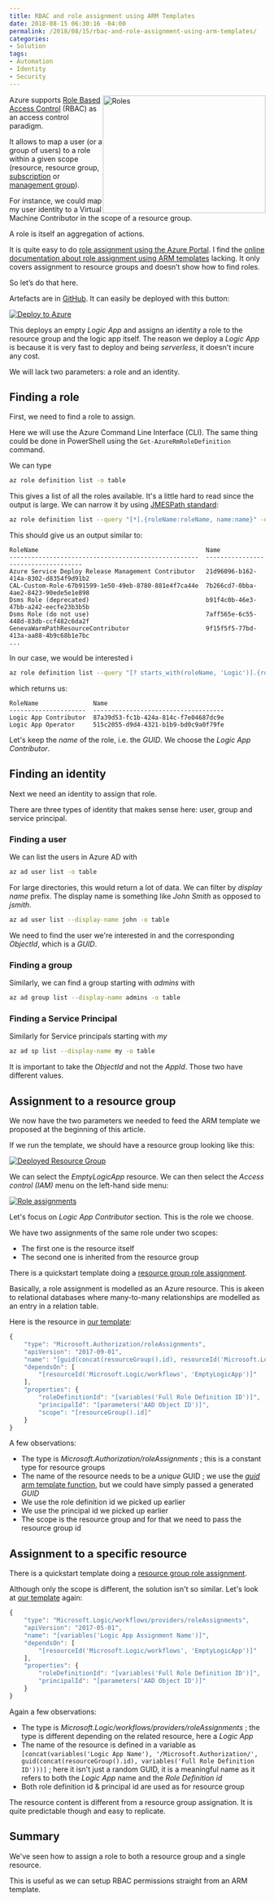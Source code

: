 ```yaml
---
title: RBAC and role assignment using ARM Templates
date: 2018-08-15 06:30:16 -04:00
permalink: /2018/08/15/rbac-and-role-assignment-using-arm-templates/
categories:
- Solution
tags:
- Automation
- Identity
- Security
---
```

<a href="/assets/2018/8/rbac-and-role-assignment-using-arm-templates/adult-army-competition-73869.jpg"><img style="float:right;" title="adult-army-competition-73869" src="/assets/2018/8/rbac-and-role-assignment-using-arm-templates/adult-army-competition-73869_thumb.jpg" alt="Roles" width="320" height="231" /></a>
Azure supports <a href="https://docs.microsoft.com/en-us/azure/role-based-access-control/overview">Role Based Access Control</a> (RBAC) as an access control paradigm.

It allows to map a user (or a group of users) to a role within a given scope (resource, resource group, <a href="https://docs.microsoft.com/en-us/azure/architecture/cloud-adoption-guide/subscription-governance">subscription</a> or <a href="https://docs.microsoft.com/en-us/azure/azure-resource-manager/management-groups-overview">management group</a>).

For instance, we could map my user identity to a Virtual Machine Contributor in the scope of a resource group.

A role is itself an aggregation of actions.

It is quite easy to do <a href="https://docs.microsoft.com/en-us/azure/role-based-access-control/role-assignments-portal">role assignment using the Azure Portal</a>.  I find the <a href="https://docs.microsoft.com/en-us/azure/role-based-access-control/role-assignments-template">online documentation about role assignment using ARM templates</a> lacking.  It only covers assignment to resource groups and doesn’t show how to find roles.

So let’s do that here.

Artefacts are in <a href="https://github.com/vplauzon/arm/tree/master/rbac">GitHub</a>.  It can easily be deployed with this button:

<a href="https://portal.azure.com/#create/Microsoft.Template/uri/https%3A%2F%2Fraw.githubusercontent.com%2Fvplauzon%2Farm%2Fmaster%2Frbac%2Frbac.json"><img src="http://azuredeploy.net/deploybutton.png" alt="Deploy to Azure" /></a>

This deploys an empty <em>Logic App</em> and assigns an identity a role to the resource group and the logic app itself.  The reason we deploy a <em>Logic App</em> is because it is very fast to deploy and being <em>serverless</em>, it doesn't incure any cost.

We will lack two parameters:  a role and an identity.

<h2>Finding a role</h2>

First, we need to find a role to assign.

Here we will use the Azure Command Line Interface (CLI).  The same thing could be done in PowerShell using the <code>Get-AzureRmRoleDefinition</code> command.

We can type

```bash
az role definition list -o table
```

This gives a list of all the roles available.  It's a little hard to read since the output is large.  We can narrow it by using <a href="http://jmespath.org/">JMESPath standard</a>:

```bash
az role definition list --query "[*].{roleName:roleName, name:name}" -o table
```

This should give us an output similar to:

```text
RoleName                                              Name
----------------------------------------------------  ------------------------------------
Azure Service Deploy Release Management Contributor   21d96096-b162-414a-8302-d8354f9d91b2
CAL-Custom-Role-67b91599-1e50-49eb-8780-881e4f7ca44e  7b266cd7-0bba-4ae2-8423-90ede5e1e898
Dsms Role (deprecated)                                b91f4c0b-46e3-47bb-a242-eecfe23b3b5b
Dsms Role (do not use)                                7aff565e-6c55-448d-83db-ccf482c6da2f
GenevaWarmPathResourceContributor                     9f15f5f5-77bd-413a-aa88-4b9c68b1e7bc
...
```

In our case, we would be interested i

```bash
az role definition list --query "[? starts_with(roleName, 'Logic')].{roleName:roleName, name:name}" -o table
```

which returns us:

```text
RoleName               Name
---------------------  ------------------------------------
Logic App Contributor  87a39d53-fc1b-424a-814c-f7e04687dc9e
Logic App Operator     515c2055-d9d4-4321-b1b9-bd0c9a0f79fe
```

Let's keep the <em>name</em> of the role, i.e. the <em>GUID</em>.  We choose the <em>Logic App Contributor</em>.

<h2>Finding an identity</h2>

Next we need an identity to assign that role.

There are three types of identity that makes sense here:  user, group and service principal.

<h3>Finding a user</h3>

We can list the users in Azure AD with

```bash
az ad user list -o table
```

For large directories, this would return a lot of data.  We can filter by <em>display name</em> prefix.  The display name is something like <em>John Smith</em> as opposed to <em>jsmith</em>.

```bash
az ad user list --display-name john -o table
```

We need to find the user we're interested in and the corresponding <em>ObjectId</em>, which is a <em>GUID</em>.

<h3>Finding a group</h3>

Similarly, we can find a group starting with <em>admins</em> with

```bash
az ad group list --display-name admins -o table
```

<h3>Finding a Service Principal</h3>

Similarly for Service principals starting with <em>my</em>

```bash
az ad sp list --display-name my -o table
```

It is important to take the <em>ObjectId</em> and not the <em>AppId</em>.  Those two have different values.

<h2>Assignment to a resource group</h2>

We now have the two parameters we needed to feed the ARM template we proposed at the beginning of this article.

If we run the template, we should have a resource group looking like this:

<a href="/assets/2018/8/rbac-and-role-assignment-using-arm-templates/rg.png"><img src="/assets/2018/8/rbac-and-role-assignment-using-arm-templates/rg.png" alt="Deployed Resource Group" /></a>

We can select the <em>EmptyLogicApp</em> resource.  We can then select the <em>Access control (IAM)</em> menu on the left-hand side menu:

<a href="/assets/2018/8/rbac-and-role-assignment-using-arm-templates/iam.png"><img src="/assets/2018/8/rbac-and-role-assignment-using-arm-templates/iam.png" alt="Role assignments" /></a>

Let's focus on <em>Logic App Contributor</em> section.  This is the role we choose.

We have two assignments of the same role under two scopes:

<ul>
<li>The first one is the resource itself</li>
<li>The second one is inherited from the resource group</li>
</ul>

There is a quickstart template doing a <a href="https://azure.microsoft.com/en-ca/resources/templates/101-rbac-builtinrole-resourcegroup/">resource group role assignment</a>.

Basically, a role assignment is modelled as an Azure resource.  This is akeen to relational databases where many-to-many relationships are modelled as an entry in a relation table.

Here is the resource in <a href="https://github.com/vplauzon/arm/blob/master/rbac/rbac.json">our template</a>:

```JavaScript
{
    "type": "Microsoft.Authorization/roleAssignments",
    "apiVersion": "2017-09-01",
    "name": "[guid(concat(resourceGroup().id), resourceId('Microsoft.Logic/workflows', 'EmptyLogicApp'), variables('Full Role Definition ID'))]",
    "dependsOn": [
        "[resourceId('Microsoft.Logic/workflows', 'EmptyLogicApp')]"
    ],
    "properties": {
        "roleDefinitionId": "[variables('Full Role Definition ID')]",
        "principalId": "[parameters('AAD Object ID')]",
        "scope": "[resourceGroup().id]"
    }
}
```

A few observations:

<ul>
<li>The type is <em>Microsoft.Authorization/roleAssignments</em> ; this is a constant type for resource groups</li>
<li>The name of the resource needs to be a <em>unique</em> GUID ; we use the <a href="https://docs.microsoft.com/en-us/azure/azure-resource-manager/resource-group-template-functions-string#guid"><em>guid</em> arm template function</a>, but we could have simply passed a generated <em>GUID</em></li>
<li>We use the role definition id we picked up earlier</li>
<li>We use the principal id we picked up earlier</li>
<li>The scope is the resource group and for that we need to pass the resource group id</li>
</ul>

<h2>Assignment to a specific resource</h2>

There is a quickstart template doing a <a href="https://azure.microsoft.com/en-ca/resources/templates/101-rbac-builtinrole-virtualmachine/">resource group role assignment</a>.

Although only the scope is different, the solution isn't so similar.  Let's look at <a href="https://github.com/vplauzon/arm/blob/master/rbac/rbac.json">our template</a> again:

```JavaScript
{
    "type": "Microsoft.Logic/workflows/providers/roleAssignments",
    "apiVersion": "2017-05-01",
    "name": "[variables('Logic App Assignment Name')]",
    "dependsOn": [
        "[resourceId('Microsoft.Logic/workflows', 'EmptyLogicApp')]"
    ],
    "properties": {
        "roleDefinitionId": "[variables('Full Role Definition ID')]",
        "principalId": "[parameters('AAD Object ID')]"
    }
}
```

Again a few observations:

<ul>
<li>The type is <em>Microsoft.Logic/workflows/providers/roleAssignments</em> ; the type is different depending on the related resource, here a <em>Logic App</em></li>
<li>The name of the resource is defined in a variable as <code>[concat(variables('Logic App Name'), '/Microsoft.Authorization/', guid(concat(resourceGroup().id), variables('Full Role Definition ID')))]</code> ; here it isn't just a random GUID, it is a meaningful name as it refers to both the <em>Logic App</em> name and the <em>Role Definition id</em></li>
<li>Both role definition id &amp; principal id are used as for resource group</li>
</ul>

The resource content is different from a resource group assignation.  It is quite predictable though and easy to replicate.

<h2>Summary</h2>

We've seen how to assign a role to both a resource group and a single resource.

This is useful as we can setup RBAC permissions straight from an ARM template.